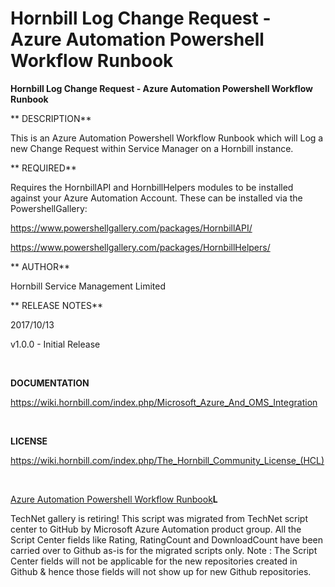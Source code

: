 ﻿Hornbill Log Change Request - Azure Automation Powershell Workflow Runbook
==========================================================================

            

**Hornbill Log Change Request - Azure Automation Powershell Workflow Runbook**


**
DESCRIPTION**


This is an Azure Automation Powershell Workflow Runbook which will Log a new Change Request within Service Manager on a Hornbill instance.


**
REQUIRED**


Requires the HornbillAPI and HornbillHelpers modules to be installed against your Azure Automation Account. These can be installed via the PowershellGallery:


https://www.powershellgallery.com/packages/HornbillAPI/


https://www.powershellgallery.com/packages/HornbillHelpers/


**
AUTHOR**


Hornbill Service Management Limited


**
RELEASE NOTES**


2017/10/13 


v1.0.0 - Initial Release


 


**DOCUMENTATION**


https://wiki.hornbill.com/index.php/Microsoft_Azure_And_OMS_Integration


 


**LICENSE**


https://wiki.hornbill.com/index.php/The_Hornbill_Community_License_(HCL)

 

[Azure Automation Powershell Workflow Runbook](https://gallery.technet.microsoft.com/scriptcenter/Hornbill-Request-Resolve-9a52ae6d?redir=0)**L**

        
    
TechNet gallery is retiring! This script was migrated from TechNet script center to GitHub by Microsoft Azure Automation product group. All the Script Center fields like Rating, RatingCount and DownloadCount have been carried over to Github as-is for the migrated scripts only. Note : The Script Center fields will not be applicable for the new repositories created in Github & hence those fields will not show up for new Github repositories.
